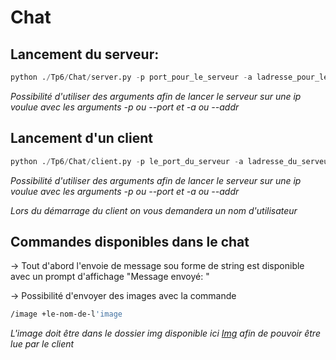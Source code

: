 # Chat

## Lancement du serveur:

```py
python ./Tp6/Chat/server.py -p port_pour_le_serveur -a ladresse_pour_le_serveur
```

*Possibilité d'utiliser des arguments afin de lancer le serveur sur une ip voulue avec les arguments -p ou --port et -a ou --addr*

## Lancement d'un client

```py
python ./Tp6/Chat/client.py -p le_port_du_serveur -a ladresse_du_serveur
```

*Possibilité d'utiliser des arguments afin de lancer le serveur sur une ip voulue avec les arguments -p ou --port et -a ou --addr*

*Lors du démarrage du client on vous demandera un nom d'utilisateur*

## Commandes disponibles dans le chat

-> Tout d'abord l'envoie de message sou forme de string est disponible avec un prompt d'affichage "Message envoyé: <message>"

-> Possibilité d'envoyer des images avec la commande

```bash
/image +le-nom-de-l'image
```

*L'image doit être dans le dossier img disponible ici [Img](./img/) afin de pouvoir être lue par le client*